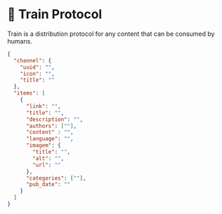 # 🚂 Train Protocol
Train is a distribution protocol for any content that can be consumed by humans.

```json
{
  "channel": {
    "uuid": "",
    "icon": "",
    "title": ""
  },
  "items": [
    {
      "link": "",
      "title": "",
      "description": "",
      "authors": [""],
      "content" : "",
      "language": "",
      "imagem": {
        "title": "",
        "alt": "",
        "url": ""
      },
      "categories": [""],
      "pub_date": ""
    }
  ]
}
```
